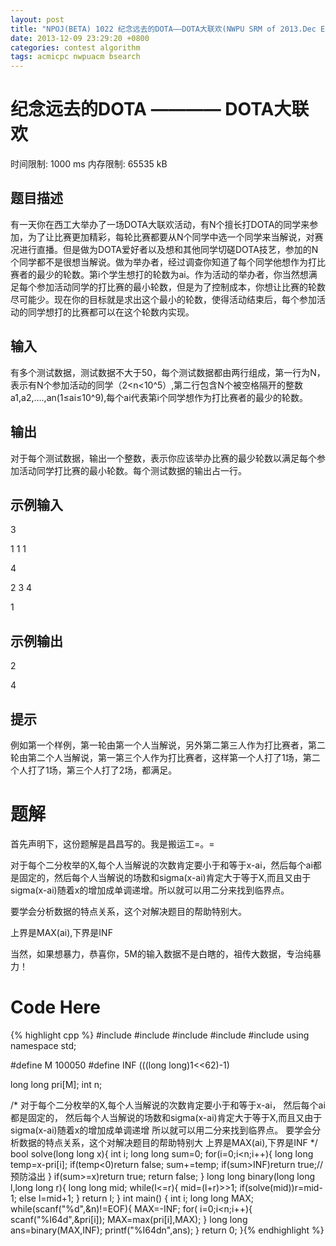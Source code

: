 ```yaml
---
layout: post
title: "NPOJ(BETA) 1022 纪念远去的DOTA——DOTA大联欢(NWPU SRM of 2013.Dec E) 二分查找"
date: 2013-12-09 23:29:20 +0800
categories: contest algorithm
tags: acmicpc nwpuacm bsearch
---
```

# 纪念远去的DOTA ———— DOTA大联欢

时间限制: 1000 ms 内存限制: 65535 kB

## 题目描述

有一天你在西工大举办了一场DOTA大联欢活动，有N个擅长打DOTA的同学来参加，为了让比赛更加精彩，每轮比赛都要从N个同学中选一个同学来当解说，对赛况进行直播。但是做为DOTA爱好者以及想和其他同学切磋DOTA技艺，参加的N个同学都不是很想当解说。做为举办者，经过调查你知道了每个同学他想作为打比赛者的最少的轮数。第i个学生想打的轮数为ai。作为活动的举办者，你当然想满足每个参加活动同学的打比赛的最小轮数，但是为了控制成本，你想让比赛的轮数尽可能少。现在你的目标就是求出这个最小的轮数，使得活动结束后，每个参加活动的同学想打的比赛都可以在这个轮数内实现。

## 输入

有多个测试数据，测试数据不大于50，每个测试数据都由两行组成，第一行为N，表示有N个参加活动的同学（2<n<10^5）,第二行包含N个被空格隔开的整数a1,a2,….,an(1≤ai≤10^9),每个ai代表第i个同学想作为打比赛者的最少的轮数。

## 输出

对于每个测试数据，输出一个整数，表示你应该举办比赛的最少轮数以满足每个参加活动同学打比赛的最小轮数。每个测试数据的输出占一行。

## 示例输入

3

1 1 1

4

2 3 4

1

## 示例输出

2

4

## 提示

例如第一个样例，第一轮由第一个人当解说，另外第二第三人作为打比赛者，第二轮由第二个人当解说，第一第三个人作为打比赛者，这样第一个人打了1场，第二个人打了1场，第三个人打了2场，都满足。

# 题解

首先声明下，这份题解是昌昌写的。我是搬运工=。=

对于每个二分枚举的X,每个人当解说的次数肯定要小于和等于x-ai，然后每个ai都是固定的，然后每个人当解说的场数和sigma(x-ai)肯定大于等于X,而且又由于sigma(x-ai)随着x的增加成单调递增。所以就可以用二分来找到临界点。

要学会分析数据的特点关系，这个对解决题目的帮助特别大。

上界是MAX(ai),下界是INF

当然，如果想暴力，恭喜你，5M的输入数据不是白瞎的，祖传大数据，专治纯暴力！

# Code Here

{% highlight cpp %}
#include <iostream>
#include <cstdio>
#include <cmath>
#include <string>
#include <cstring>
using namespace std;

#define M 100050
#define INF (((long long)1<<62)-1)

long long pri[M];
int n;

/*
对于每个二分枚举的X,每个人当解说的次数肯定要小于和等于x-ai，
然后每个ai都是固定的，
然后每个人当解说的场数和sigma(x-ai)肯定大于等于X,而且又由于sigma(x-ai)随着x的增加成单调递增
所以就可以用二分来找到临界点。
要学会分析数据的特点关系，这个对解决题目的帮助特别大
上界是MAX(ai),下界是INF
*/
bool solve(long long x){
    int i;
    long long sum=0;
    for(i=0;i<n;i++){
        long long temp=x-pri[i];
        if(temp<0)return false;
        sum+=temp;
        if(sum>INF)return true;//预防溢出
    }
    if(sum>=x)return true;
    return false;
}
long long binary(long long l,long long r){
    long long mid;
    while(l<=r){
        mid=(l+r)>>1;
        if(solve(mid))r=mid-1;
        else l=mid+1;
    }
    return l;
}
int main()
{
    int i;
    long long MAX;
    while(scanf("%d",&n)!=EOF){
        MAX=-INF;
        for( i=0;i<n;i++){
             scanf("%I64d",&pri[i]);
             MAX=max(pri[i],MAX);
        }
        long long ans=binary(MAX,INF);
        printf("%I64dn",ans);
    }
    return 0;
}{% endhighlight %}

